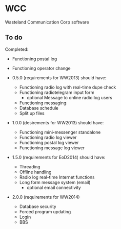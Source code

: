 WCC  
===  
  
Wasteland Communication Corp software  
  
To do  
-----  
Completed:  
*   Functioning postal log
*   Functioning operator change
  
*   0.5.0 (requirements for WW2013) should have:
    * Functioning radio log with real-time dupe check
    * Functioning radiotelegram input form
      * optional Message to online radio log users
    * Functioning messaging
    * Database schedule
    * Split up files
  
  
*   1.0.0 (desirements for WW2013) should have:
    * Functioning mini-messenger standalone
    * Functioning radio log viewer
    * Functioning postal log viewer
    * Functioning message log viewer
  
  
*   1.5.0 (requirements for EoD2014) should have:
    * Threading
    * Offline handling
    * Radio log real-time Internet functions  
    * Long form message system (email)  
      * optional email connectivity  
  
  
*   2.0.0 (requirements for WW2014)
    * Database security
    * Forced program updating
    * Login
    * BBS
